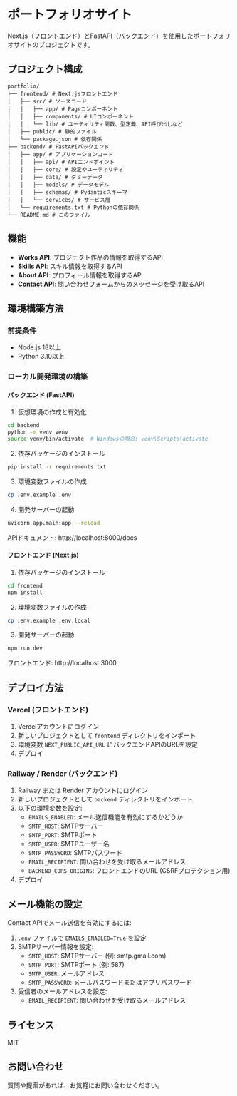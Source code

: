 # ポートフォリオサイト

Next.js（フロントエンド）とFastAPI（バックエンド）を使用したポートフォリオサイトのプロジェクトです。

## プロジェクト構成

```
portfolio/
├── frontend/ # Next.jsフロントエンド
│   ├── src/ # ソースコード
│   │   ├── app/ # Pageコンポーネント
│   │   ├── components/ # UIコンポーネント
│   │   └── lib/ # ユーティリティ関数、型定義、API呼び出しなど
│   ├── public/ # 静的ファイル
│   └── package.json # 依存関係
├── backend/ # FastAPIバックエンド
│   ├── app/ # アプリケーションコード
│   │   ├── api/ # APIエンドポイント
│   │   ├── core/ # 設定やユーティリティ
│   │   ├── data/ # ダミーデータ
│   │   ├── models/ # データモデル
│   │   ├── schemas/ # Pydanticスキーマ
│   │   └── services/ # サービス層
│   └── requirements.txt # Pythonの依存関係
└── README.md # このファイル
```

## 機能

- **Works API**: プロジェクト作品の情報を取得するAPI
- **Skills API**: スキル情報を取得するAPI
- **About API**: プロフィール情報を取得するAPI
- **Contact API**: 問い合わせフォームからのメッセージを受け取るAPI

## 環境構築方法

### 前提条件

- Node.js 18以上
- Python 3.10以上

### ローカル開発環境の構築

#### バックエンド (FastAPI)

1. 仮想環境の作成と有効化

```bash
cd backend
python -m venv venv
source venv/bin/activate  # Windowsの場合: venv\Scripts\activate
```

2. 依存パッケージのインストール

```bash
pip install -r requirements.txt
```

3. 環境変数ファイルの作成

```bash
cp .env.example .env
```

4. 開発サーバーの起動

```bash
uvicorn app.main:app --reload
```

APIドキュメント: http://localhost:8000/docs

#### フロントエンド (Next.js)

1. 依存パッケージのインストール

```bash
cd frontend
npm install
```

2. 環境変数ファイルの作成

```bash
cp .env.example .env.local
```

3. 開発サーバーの起動

```bash
npm run dev
```

フロントエンド: http://localhost:3000

## デプロイ方法

### Vercel (フロントエンド)

1. Vercelアカウントにログイン
2. 新しいプロジェクトとして `frontend` ディレクトリをインポート
3. 環境変数 `NEXT_PUBLIC_API_URL` にバックエンドAPIのURLを設定
4. デプロイ

### Railway / Render (バックエンド)

1. Railway または Render アカウントにログイン
2. 新しいプロジェクトとして `backend` ディレクトリをインポート
3. 以下の環境変数を設定:
   - `EMAILS_ENABLED`: メール送信機能を有効にするかどうか
   - `SMTP_HOST`: SMTPサーバー
   - `SMTP_PORT`: SMTPポート
   - `SMTP_USER`: SMTPユーザー名
   - `SMTP_PASSWORD`: SMTPパスワード
   - `EMAIL_RECIPIENT`: 問い合わせを受け取るメールアドレス
   - `BACKEND_CORS_ORIGINS`: フロントエンドのURL (CSRFプロテクション用)
4. デプロイ

## メール機能の設定

Contact APIでメール送信を有効にするには:

1. `.env` ファイルで `EMAILS_ENABLED=True` を設定
2. SMTPサーバー情報を設定:
   - `SMTP_HOST`: SMTPサーバー (例: smtp.gmail.com)
   - `SMTP_PORT`: SMTPポート (例: 587)
   - `SMTP_USER`: メールアドレス
   - `SMTP_PASSWORD`: メールパスワードまたはアプリパスワード
3. 受信者のメールアドレスを設定:
   - `EMAIL_RECIPIENT`: 問い合わせを受け取るメールアドレス

## ライセンス

MIT

## お問い合わせ

質問や提案があれば、お気軽にお問い合わせください。
